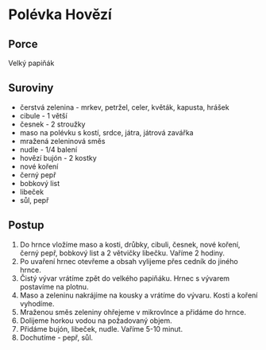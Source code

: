 # Polévka Hovězí

## Porce
Velký papiňák

## Suroviny
- čerstvá zelenina - mrkev, petržel, celer, květák, kapusta, hrášek
- cibule - 1 větší
- česnek - 2 stroužky
- maso na polévku s kostí, srdce, játra, játrová zavářka
- mražená zeleninová směs
- nudle - 1/4 balení
- hovězí bujón - 2 kostky
- nové koření
- černý pepř
- bobkový list
- libeček
- sůl, pepř

## Postup
1. Do hrnce vložíme maso a kosti, drůbky, cibuli, česnek, nové koření, černý pepř, bobkový list a 2 větvičky libečku. Vaříme 2 hodiny.
2. Po uvaření hrnec otevřeme a obsah vylijeme přes cedník do jiného hrnce.
3. Čistý vývar vrátíme zpět do velkého papiňáku. Hrnec s vývarem postavíme na plotnu.
4. Maso a zeleninu nakrájíme na kousky a vrátíme do vývaru. Kosti a koření vyhodíme.
5. Mraženou směs zeleniny ohřejeme v mikrovlnce a přidáme do hrnce.
6. Dolijeme horkou vodou na požadovaný objem.
7. Přidáme bujón, libeček, nudle. Vaříme 5-10 minut.
8. Dochutíme - pepř, sůl.
